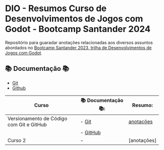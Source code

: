 
# DIO - Resumos Curso de Desenvolvimentos de Jogos com Godot - Bootcamp Santander 2024

Repositório para guaradar anotações relacionadas aos diversos assuntos abordados no [Bootcamp Santander 2023, trilha de Desenvolvimentos de Jogos com Godot](https://web.dio.me/track/santander-2024-criando-jogos-com-godot/).

## 📚 Documentação 📚

- [Git](https://git-scm.com/docs/git/pt_BR)
- [Github](https://docs.github.com/pt)

| Curso | 📚 Documentação 📚: | Resumo:|
|-------|----------------------|--------|
| Versionamento de Código com Git e GitHub | - [Git](https://git-scm.com/docs/git/pt_BR) | [anotações](https://drive.google.com/file/d/125El10RQPqmom2eRQo37Bcs5wyLFgOQp/view?usp=drive_link)|
|                                        | - [GitHub](https://docs.github.com/pt)        |              |
| Curso 2                                | -                                               | [anotações] |
